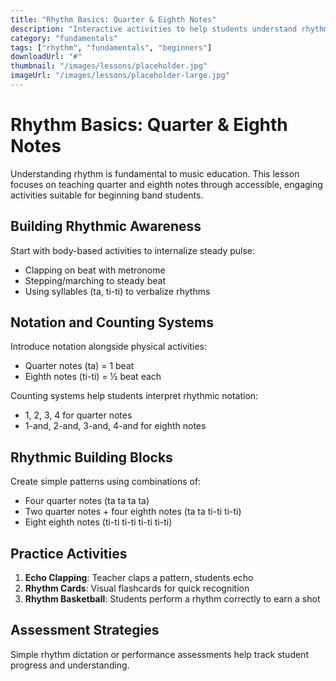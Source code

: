 ```yaml
---
title: "Rhythm Basics: Quarter & Eighth Notes"
description: "Interactive activities to help students understand rhythm patterns and develop steady pulse through engaging exercises."
category: "fundamentals"
tags: ["rhythm", "fundamentals", "beginners"]
downloadUrl: "#"
thumbnail: "/images/lessons/placeholder.jpg"
imageUrl: "/images/lessons/placeholder-large.jpg"
---
```


# Rhythm Basics: Quarter & Eighth Notes

Understanding rhythm is fundamental to music education. This lesson focuses on teaching quarter and eighth notes through accessible, engaging activities suitable for beginning band students.

## Building Rhythmic Awareness

Start with body-based activities to internalize steady pulse:

- Clapping on beat with metronome
- Stepping/marching to steady beat
- Using syllables (ta, ti-ti) to verbalize rhythms

## Notation and Counting Systems

Introduce notation alongside physical activities:

- Quarter notes (ta) = 1 beat
- Eighth notes (ti-ti) = ½ beat each

Counting systems help students interpret rhythmic notation:
- 1, 2, 3, 4 for quarter notes
- 1-and, 2-and, 3-and, 4-and for eighth notes

## Rhythmic Building Blocks

Create simple patterns using combinations of:
- Four quarter notes (ta ta ta ta)
- Two quarter notes + four eighth notes (ta ta ti-ti ti-ti)
- Eight eighth notes (ti-ti ti-ti ti-ti ti-ti)

## Practice Activities

1. **Echo Clapping**: Teacher claps a pattern, students echo
2. **Rhythm Cards**: Visual flashcards for quick recognition
3. **Rhythm Basketball**: Students perform a rhythm correctly to earn a shot

## Assessment Strategies

Simple rhythm dictation or performance assessments help track student progress and understanding. 